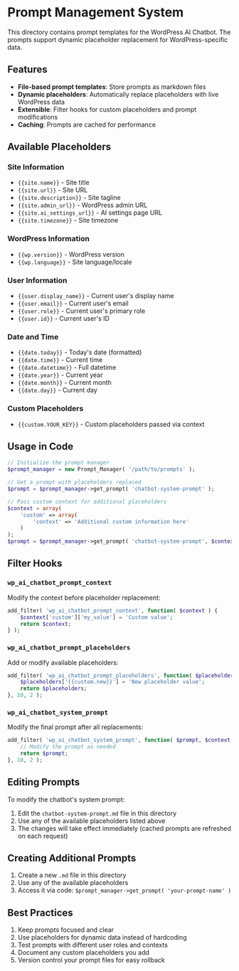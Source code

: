 # Prompt Management System

This directory contains prompt templates for the WordPress AI Chatbot. The prompts support dynamic placeholder replacement for WordPress-specific data.

## Features

- **File-based prompt templates**: Store prompts as markdown files
- **Dynamic placeholders**: Automatically replace placeholders with live WordPress data
- **Extensible**: Filter hooks for custom placeholders and prompt modifications
- **Caching**: Prompts are cached for performance

## Available Placeholders

### Site Information
- `{{site.name}}` - Site title
- `{{site.url}}` - Site URL
- `{{site.description}}` - Site tagline
- `{{site.admin_url}}` - WordPress admin URL
- `{{site.ai_settings_url}}` - AI settings page URL
- `{{site.timezone}}` - Site timezone

### WordPress Information
- `{{wp.version}}` - WordPress version
- `{{wp.language}}` - Site language/locale

### User Information
- `{{user.display_name}}` - Current user's display name
- `{{user.email}}` - Current user's email
- `{{user.role}}` - Current user's primary role
- `{{user.id}}` - Current user's ID

### Date and Time
- `{{date.today}}` - Today's date (formatted)
- `{{date.time}}` - Current time
- `{{date.datetime}}` - Full datetime
- `{{date.year}}` - Current year
- `{{date.month}}` - Current month
- `{{date.day}}` - Current day

### Custom Placeholders
- `{{custom.YOUR_KEY}}` - Custom placeholders passed via context

## Usage in Code

```php
// Initialize the prompt manager
$prompt_manager = new Prompt_Manager( '/path/to/prompts' );

// Get a prompt with placeholders replaced
$prompt = $prompt_manager->get_prompt( 'chatbot-system-prompt' );

// Pass custom context for additional placeholders
$context = array(
    'custom' => array(
        'context' => 'Additional custom information here'
    )
);
$prompt = $prompt_manager->get_prompt( 'chatbot-system-prompt', $context );
```

## Filter Hooks

### `wp_ai_chatbot_prompt_context`
Modify the context before placeholder replacement:
```php
add_filter( 'wp_ai_chatbot_prompt_context', function( $context ) {
    $context['custom']['my_value'] = 'Custom value';
    return $context;
} );
```

### `wp_ai_chatbot_prompt_placeholders`
Add or modify available placeholders:
```php
add_filter( 'wp_ai_chatbot_prompt_placeholders', function( $placeholders, $context ) {
    $placeholders['{{custom.new}}'] = 'New placeholder value';
    return $placeholders;
}, 10, 2 );
```

### `wp_ai_chatbot_system_prompt`
Modify the final prompt after all replacements:
```php
add_filter( 'wp_ai_chatbot_system_prompt', function( $prompt, $context ) {
    // Modify the prompt as needed
    return $prompt;
}, 10, 2 );
```

## Editing Prompts

To modify the chatbot's system prompt:

1. Edit the `chatbot-system-prompt.md` file in this directory
2. Use any of the available placeholders listed above
3. The changes will take effect immediately (cached prompts are refreshed on each request)

## Creating Additional Prompts

1. Create a new `.md` file in this directory
2. Use any of the available placeholders
3. Access it via code: `$prompt_manager->get_prompt( 'your-prompt-name' )`

## Best Practices

1. Keep prompts focused and clear
2. Use placeholders for dynamic data instead of hardcoding
3. Test prompts with different user roles and contexts
4. Document any custom placeholders you add
5. Version control your prompt files for easy rollback
